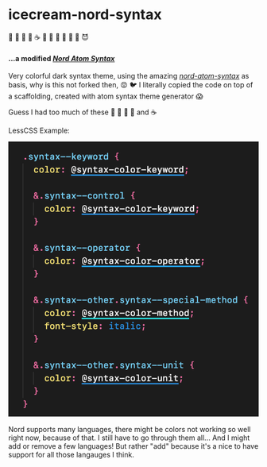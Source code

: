 # icecream-nord-syntax
:icecream: :custard: :cake: :candy: :coffee: :doughnut: :dango: :fish_cake: :lollipop: :chocolate_bar: :shaved_ice: :smiling_imp:

#### ...a modified [___Nord Atom Syntax___](https://atom.io/themes/nord-atom-syntax)

Very colorful dark syntax theme, using the amazing [_nord-atom-syntax_](https://atom.io/themes/nord-atom-syntax) as basis, why is this not forked then, :rage: :bird: I literally copied the code on top of a scaffolding, created with atom syntax theme generator :scream:

Guess I had too much of these :shaved_ice: :custard: :cake: :fish_cake: and :coffee:

LessCSS Example:

![Icecream Nord Less](https://raw.githubusercontent.com/pixxx/icecream-nord-syntax/master/icecream-nord-less.png)

Nord supports many languages, there might be colors not working so well right now, because of that. I still have to go through them all... And I might add or remove a few languages! But rather "add" because it's a nice to have support for all those langauges I think.
